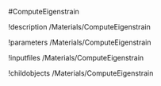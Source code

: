 <!-- MOOSE Object Documentation Stub: Remove this when content is added. -->
#ComputeEigenstrain

!description /Materials/ComputeEigenstrain

!parameters /Materials/ComputeEigenstrain

!inputfiles /Materials/ComputeEigenstrain

!childobjects /Materials/ComputeEigenstrain
